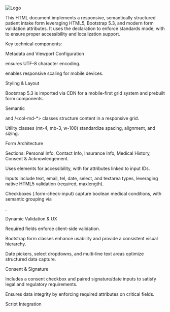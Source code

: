 ![Logo](https://localo.com/assets/img/definitions/what-is-bootstrap.webp)



This HTML document implements a responsive, semantically structured patient intake form leveraging HTML5, Bootstrap 5.3, and modern form validation attributes. It uses the <!DOCTYPE html> declaration to enforce standards mode, with <html lang="en"> to ensure proper accessibility and localization support.

Key technical components:

Metadata and Viewport Configuration

<meta charset="UTF-8"> ensures UTF-8 character encoding.

<meta name="viewport" content="width=device-width, initial-scale=1"> enables responsive scaling for mobile devices.

Styling & Layout

Bootstrap 5.3 is imported via CDN for a mobile-first grid system and prebuilt form components.

Semantic <div class="container mt-5 mb-5"> and <row>/<col-md-*> classes structure content in a responsive grid.

Utility classes (mt-4, mb-3, w-100) standardize spacing, alignment, and sizing.

Form Architecture

Sections: Personal Info, Contact Info, Insurance Info, Medical History, Consent & Acknowledgement.

Uses <label> elements for accessibility, with for attributes linked to input IDs.

Inputs include text, email, tel, date, select, and textarea types, leveraging native HTML5 validation (required, maxlength).

Checkboxes (.form-check-input) capture boolean medical conditions, with semantic grouping via <div class="form-check">.

Dynamic Validation & UX

Required fields enforce client-side validation.

Bootstrap form classes enhance usability and provide a consistent visual hierarchy.

Date pickers, select dropdowns, and multi-line text areas optimize structured data capture.

Consent & Signature

Includes a consent checkbox and paired signature/date inputs to satisfy legal and regulatory requirements.

Ensures data integrity by enforcing required attributes on critical fields.

Script Integration

<script src="bootstrap.bundle.min.js"> enables interactive Bootstrap components (e.g., dropdowns, modals) and ensures dependency-free behavior for form interactivity.

Overall, this page is a fully responsive, standards-compliant, modular form suitable for healthcare workflows, designed for scalability, accessibility, and integration with backend data capture systems.
